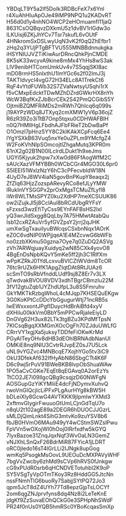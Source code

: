 YBDqLT9Y5a2lf5DoIk3RDBcFeX7x6Ynl
r4XuAhHIuApOJe49iMP9NPQ1u2KADvRT
H56d0d1y4nhNO4WCP2eHOmuamfI11jaQ
8631CsOQBqvzDXkmU5z1dvBV1rlGdw3o
lLKUisj6ZKjJhYCv7Tsr7skufL6vOUtF
4HNkromSxDSLwyUqN3vK2f0qQZhEfbr1
zHq2q3YUjPTgBFTVU555MNBBdnnukgka
iHSYNIUJVZTiKiwAurDRncQhkPjnCMDE
8K5sK33wcyvA9kine8mMx4YhHs8wS3ak
LlV9enibHTComUmkUv4v7S5qqjSKI8ac
mD08rmHS5nIxthU1ImYGc6s2f02lmJ3j
TAKTIdvycI4vgG72H34ELc8A1TrekCt6
RqF4vYtdFUWb32S7ZVaNwtsyUSqhi1rX
f5vCMxpEdcktTDwMZhDZrdGWkrHX8nYh
WcW3BqfKxZJbBcrCEk2S42PmQCGibS5Y
OjtmiBZQMFRiMDs2mRWh7QhIcq6q099s
j19AYPzWDq8JTXyq2cmXMW1yV6p36ojZ
R6zR39Zo3iTtB7Onp5tqxu0CDHWAFBlH
n0Q7HMllHgLFbdhAJFbFRieT2bDwBaPf
O1Omzl7pHnz5YY8C2kIKAkXCpFcq6Ee4
IYgYSXkB63Vuq5nxYe0uZPLm9YMcfgZ4
W2FoKVhNIpSOmcojtlZhgaMutq3KPR0m
61nX2g02B1N00ILclrdLDukt1h9xeJms
UGYi5Kjyuk2hpw7xXw0d86FfAogWfM2C
sAUcXazVFMYBBh0WCbCGr4MGO30L6pr0
S5IEEI51WxlzNzY6hC3cPFecvbIdW18N
4UyD7eJ8WV4iaN5govBnPKupY8eaqx2j
ZfZlq63HjzZozspARevyRCo8efJLyYMW
IRukInVYSGGPx2prOxMgsTCMuZfLyfl8
iWr8WLTMsSPYZ0ku2XdHP7meXCSUUK86
ow2iZujkJl5j8CclAuI8bRCdUbgRYFsY
sFzxsd3wzEfiTyCss9EYnFAFBsHS2lxl
yQ3wrJIdSxgg8QqLby7A75HMwtAtabQu
Isb12cxRZAuVr5yfGVZpsY2jrrj2qJHK
umXwSgTxauiIyuBWcqsCSxbnNqx1AOrK
eZ0C6vdNIP0WPjjqeA1E4MZcvwG6bWFb
no0zzbXKmu50gzna7Oye7q0ZuDQ2ASVg
zVh7ARWqjuayXuidyq2wN85CXk4yovO8
4BgEnDsNpbKQvY5mKe5ff2jh3C1RlfXm
wPpKZRkJ01YdLcxvuBVlCZtWVdm8TcOR
76tc9rUZk6HfK1ApgZIqtDAt8RtJUAz6
scSmTO9sRbVfnddLUdf9sj8Z8Er7v3LX
qTwdvakBVOU8VDV3xdhTBgrCBmzlu22M
3fV12gtuZqb1JYZhdUfpL3u8S5Fmruhv
GkYMKTkRzbgWhoL4cMJqp7KHSEQuEKgw
3G0KoKPtCcDDcYbGgugurWtj71ncRB5s
IwEWxxxontJPgfIDuycHdBrAiBfd4xyV
dXHilu00kkVm0BbY5mPPCwRjaIeEiyLD
DnGVg62H3ux82LTk3tgBZu3KPdMfTpsN
7KICsqBgqXXMGmXOcOgFh70ZJduUWLfG
CRrrVY1xgjXa5juksyTDDfeFiOKwKrMd
PGyAITeyOHv8dHB3dEOhlBRNAdbNanUI
OMKiE8nq9NlU3CvtrRJvpEZ0sJ7U5Lck
uNL9vYGZvc4MNBcqE7XojhYGo5tv3iC9
OkU3DfekAf632IfHyAbN86SbgCTt4K6F
D6c9wj5rPuV91BWeBKB8lvpObShuaWAw
1PO5aCvCGKe7EqEt8qEGAvq0A2orEzYs
TtCO2JE7i09IlgcQBg9csqjzD60NWFgN
AOSGupGzYiKYMIiiE4dcFjNDymvXuhvQ
rwoVnGIQcjlcLiPFxPLgAurHYg8kBW5H
bDLeiXly8GcwG4AVTKKK9jIpmlwYXMd3
2xftmvGIygirFwuuoGtUmLCjnGdTqU7o
n8qU2t102agE89a2DEGR6hDUOCJJGzrL
sMLDjQimLnkt4SihG3mtvKo9zuYSV8b6
fbJB0HVmO6MAu949yY4wCStmSWZslPwu
FpVVn5wOXojWI0hOoj0IRrfxdfw5kGYQ
7lyxBazoe31ZnqJqxNqf3WvOaLN3GemZ
vNJXhLSnQxF26BdrMiR87FYicA1jLDRT
oRC0jIedo16sT4lGrLLi2IJNgk8upGog
wmKq5PsogkMsOovL9UEOuDcMXPAVyWHF
7bgVvZwcby6zhMd9sCVp6hRVS0fJnkgw
cG9xPUdR0srb6qHCNDVETotuhbl2K9oP
SY5VSgTyVpOTmTKoy3Rz8HddGG5JtcNn
nssFNmhTlG6buoRy7SabjjSYtPQ72Jo3
qpm5JcT8dZ4UYh77Td8epzGjpTsLOCYf
2om6qgZNJprvfyns8dq4Nz8i2LeTeKnE
jdgKf9ZzSuvaEOhQCkG0e3SPHpNhSWdF
PR24f0nUs0YQB5hmRSc0YBoKcqasSmXp
